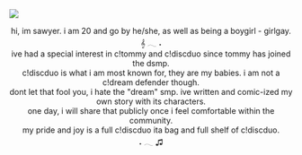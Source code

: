 <img src="https://i.postimg.cc/hjyw4bJY/67c1041020468f6569450ad153e6d9d8-1-1-removebg-preview-1.png">
<p style="text-align: center;">hi, im sawyer. i am 20 and go by he/she, as well as being a boygirl - girlgay.
<br>𝄞 𓂃 ˖
	<br>ive had a special interest in c!tommy and c!discduo since tommy has joined the dsmp.
	<br>c!discduo is what i am most known for, they are my babies. i am not a c!dream defender though.
	<br>dont let that fool you, i hate the &quot;dream&quot; smp. ive written and comic-ized my own story with its characters.
	<br>one day, i will share that publicly once i feel comfortable within the community.
	<br>my pride and joy is a full c!discduo ita bag and full shelf of c!discduo.
<br>˖ 𓂃 ♫
	
</p>
